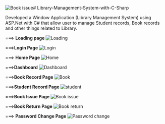 ![Book issue](https://github.com/Ayush-Gupta5/Library-Management-System-with-C-Sharp/assets/143918681/2c82614c-9f5d-4d41-8a48-945b9fd01cd0)# Library-Management-System-with-C-Sharp

Developed a Window Application (Library Management System) using ASP.Net with C# that allow user to manage Student records, Book records and other things related to Library.




===> **Loading page**
![Loading](https://github.com/Ayush-Gupta5/Library-Management-System-with-C-Sharp/assets/143918681/b7402f30-4f65-40aa-9b22-c1d5ccf31cf3)


===>**Login Page**
![Login](https://github.com/Ayush-Gupta5/Library-Management-System-with-C-Sharp/assets/143918681/71114dfc-ac0a-4ba8-b218-b633114896c6)


===> **Home Page**
![Home](https://github.com/Ayush-Gupta5/Library-Management-System-with-C-Sharp/assets/143918681/35607dd0-2997-432c-8d1d-0f59349e962f)



===>**Dashboard**
![Dashboard](https://github.com/Ayush-Gupta5/Library-Management-System-with-C-Sharp/assets/143918681/b4488f47-7830-4ecc-91e6-3de4aad838c2)


===>**Book Record Page**
![Book](https://github.com/Ayush-Gupta5/Library-Management-System-with-C-Sharp/assets/143918681/6648d92d-7a9d-4b93-800f-4d9ee115d312)



===>**Student Record Page**
![student](https://github.com/Ayush-Gupta5/Library-Management-System-with-C-Sharp/assets/143918681/88ec351d-0658-48de-991c-83e7957f5978)



===>**Book Issue Page**
![Book issue](https://github.com/Ayush-Gupta5/Library-Management-System-with-C-Sharp/assets/143918681/f91330a3-0cad-48fb-bb43-ccfe02e6d33f)



===>**Book Return Page**
![Book return](https://github.com/Ayush-Gupta5/Library-Management-System-with-C-Sharp/assets/143918681/d402c64f-3a83-40b4-97dd-520be0ce356e)



===> **Password Change Page**
![Password change](https://github.com/Ayush-Gupta5/Library-Management-System-with-C-Sharp/assets/143918681/ad0a5d12-ad08-436b-9bb3-ec2fbdbeb5bc)









